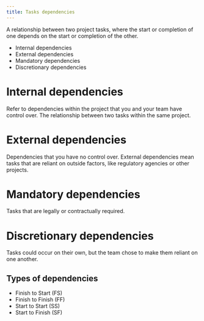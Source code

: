 ```yaml
---
title: Tasks dependencies
---
```

A relationship between two project tasks, where the start or completion of one depends on the start or completion of the other. 

- Internal dependencies
- External dependencies
- Mandatory dependencies
- Discretionary dependencies

# Internal dependencies
Refer to dependencies within the project that you and your team have control over. 
The relationship between two tasks within the same project.

# External dependencies
Dependencies that you have no control over. 
External dependencies mean tasks that are reliant on outside factors, like regulatory agencies or other projects. 

# Mandatory dependencies
Tasks that are legally or contractually required.

# Discretionary dependencies
Tasks could occur on their own, but the team chose to make them reliant on one another. 

## Types of dependencies
- Finish to Start (FS)
- Finish to Finish (FF)
- Start to Start (SS)
- Start to Finish (SF)


